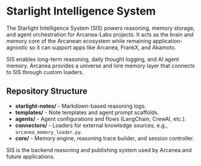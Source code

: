 # Starlight Intelligence System

The Starlight Intelligence System (SIS) powers reasoning, memory storage, and agent orchestration for Arcanea-Labs projects. It acts as the brain and memory core of the Arcanean ecosystem while remaining application-agnostic so it can support apps like Arcanea, FrankX, and Akamoto.

SIS enables long-term reasoning, daily thought logging, and AI agent memory. Arcanea provides a universe and lore memory layer that connects to SIS through custom loaders.


## Repository Structure
- **starlight-notes/** - Markdown-based reasoning logs.
- **templates/** - Note templates and agent prompt scaffolds.
- **agents/** - Agent configurations and flows (LangChain, CrewAI, etc.).
- **connectors/** - Loaders for external knowledge sources, e.g., `arcanea_memory_loader.py`.
- **core/** - Memory engine, reasoning trace builder, and session controller.

SIS is the backend reasoning and publishing system used by Arcanea and future applications.
